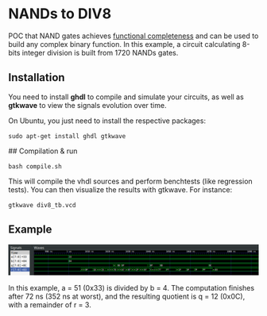 
# NANDs to DIV8

POC that NAND gates achieves [functional completeness](https://en.wikipedia.org/wiki/Functional_completeness) and can be used to build any complex binary function. In this example, a circuit calculating 8-bits integer division is built from 1720 NANDs gates.

## Installation

You need to install **ghdl** to compile and simulate your circuits, as well as **gtkwave** to view the signals evolution over time.

On Ubuntu, you just need to install the respective packages:

```
sudo apt-get install ghdl gtkwave
```

## Compilation & run

```
bash compile.sh
```

This will compile the vhdl sources and perform benchtests (like regression tests).
You can then visualize the results with gtkwave. For instance:

```
gtkwave div8_tb.vcd
```


## Example

![exemple.png](exemple.png)

In this example, a = 51 (0x33) is divided by b = 4. The computation finishes after 72 ns (352 ns at worst), and the resulting quotient is q = 12 (0x0C), with a remainder of r = 3.

